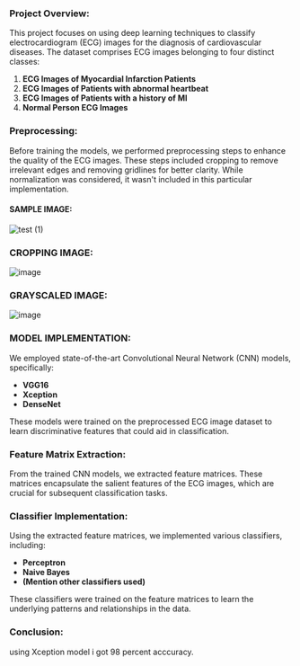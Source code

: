 
### Project Overview:
This project focuses on using deep learning techniques to classify electrocardiogram (ECG) images for the diagnosis of cardiovascular diseases. The dataset comprises ECG images belonging to four distinct classes:

1. **ECG Images of Myocardial Infarction Patients**
2. **ECG Images of Patients with abnormal heartbeat**
3. **ECG Images of Patients with a history of MI**
4. **Normal Person ECG Images**

### Preprocessing:
Before training the models, we performed preprocessing steps to enhance the quality of the ECG images. These steps included cropping to remove irrelevant edges and removing gridlines for better clarity. While normalization was considered, it wasn't included in this particular implementation.

#### SAMPLE IMAGE:

  ![test (1)](https://github.com/krishna-akula2003/Deep-Learning-Approaches-for-ECG-Image-Classification-in-Cardiovascular-Disease-Diagnosis/assets/138143431/9a026b87-c379-4e19-ad98-154039bcd813)


### CROPPING IMAGE:

   ![image](https://github.com/krishna-akula2003/Deep-Learning-Approaches-for-ECG-Image-Classification-in-Cardiovascular-Disease-Diagnosis/assets/138143431/4094c4ff-3ae3-4202-847e-f2f88a0f29c6)


### GRAYSCALED IMAGE:

  ![image](https://github.com/krishna-akula2003/Deep-Learning-Approaches-for-ECG-Image-Classification-in-Cardiovascular-Disease-Diagnosis/assets/138143431/bb91ffc4-74ff-42df-949d-29861cfd3333)


### MODEL IMPLEMENTATION:

We employed state-of-the-art Convolutional Neural Network (CNN) models, specifically:
- **VGG16**
- **Xception**
- **DenseNet**

These models were trained on the preprocessed ECG image dataset to learn discriminative features that could aid in classification.

### Feature Matrix Extraction:
From the trained CNN models, we extracted feature matrices. These matrices encapsulate the salient features of the ECG images, which are crucial for subsequent classification tasks.

### Classifier Implementation:
Using the extracted feature matrices, we implemented various classifiers, including:
- **Perceptron**
- **Naive Bayes**
- **(Mention other classifiers used)**

These classifiers were trained on the feature matrices to learn the underlying patterns and relationships in the data.

### Conclusion:
 using Xception model i got 98 percent acccuracy.
